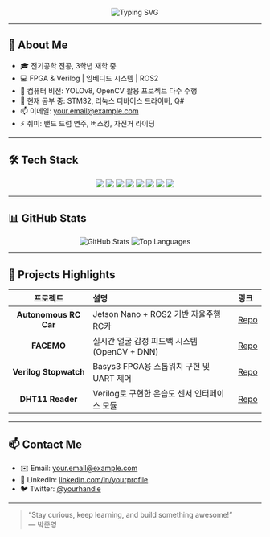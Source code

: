 <!-- 상단 배너 -->
<p align="center">
  <img src="https://readme-typing-svg.herokuapp.com?font=Nanum+Gothic&size=30&color=58A6FF&center=true&vCenter=true&width=600&lines=Hello!+I'm+Junyeong👋;Welcome+My+Portfolio+Repo" alt="Typing SVG"/>
</p>

---

## 🔭 About Me
- 🎓 전기공학 전공, 3학년 재학 중
- 💻 FPGA & Verilog | 임베디드 시스템 | ROS2
- 🤖 컴퓨터 비전: YOLOv8, OpenCV 활용 프로젝트 다수 수행
- 🌱 현재 공부 중: STM32, 리눅스 디바이스 드라이버, Q#
- 📫 이메일: your.email@example.com  
- ⚡ 취미: 밴드 드럼 연주, 버스킹, 자전거 라이딩

---

## 🛠️ Tech Stack
<p align="center">
  <img src="https://img.shields.io/badge/Verilog-000000?style=flat-square&logo=verilog&logoColor=white"/>  
  <img src="https://img.shields.io/badge/Vivado-5C2D91?style=flat-square&logo=xilinx&logoColor=white"/>  
  <img src="https://img.shields.io/badge/C%2B%2B-00599C?style=flat-square&logo=c%2B%2B&logoColor=white"/>  
  <img src="https://img.shields.io/badge/Python-3776AB?style=flat-square&logo=python&logoColor=white"/>  
  <img src="https://img.shields.io/badge/ROS2-339933?style=flat-square&logo=ros&logoColor=white"/>  
  <img src="https://img.shields.io/badge/YOLOv8-FF4B00?style=flat-square&logo=ultralytics&logoColor=white"/>  
  <img src="https://img.shields.io/badge/Docker-2496ED?style=flat-square&logo=docker&logoColor=white"/>  
  <img src="https://img.shields.io/badge/STM32-003399?style=flat-square&logo=stmicroelectronics&logoColor=white"/>  
</p>

---

## 📊 GitHub Stats
<p align="center">
  <img src="https://github-readme-stats.vercel.app/api?username=YOUR_GITHUB_ID&show_icons=true&theme=blue-green" alt="GitHub Stats" />
  <img src="https://github-readme-stats.vercel.app/api/top-langs/?username=YOUR_GITHUB_ID&layout=compact&theme=blue-green" alt="Top Languages" />
</p>

---

## 🚀 Projects Highlights

| 프로젝트 | 설명 | 링크 |
|:--------:|:-----|:-----|
| **Autonomous RC Car** | Jetson Nano + ROS2 기반 자율주행 RC카 | [Repo](https://github.com/YOUR_GITHUB_ID/auto-rc-car) |
| **FACEMO** | 실시간 얼굴 감정 피드백 시스템 (OpenCV + DNN) | [Repo](https://github.com/YOUR_GITHUB_ID/facemo) |
| **Verilog Stopwatch** | Basys3 FPGA용 스톱워치 구현 및 UART 제어 | [Repo](https://github.com/YOUR_GITHUB_ID/verilog-stopwatch) |
| **DHT11 Reader** | Verilog로 구현한 온습도 센서 인터페이스 모듈 | [Repo](https://github.com/YOUR_GITHUB_ID/dht11-verilog) |

---

## 📫 Contact Me
- ✉️ Email: your.email@example.com  
- 💬 LinkedIn: [linkedin.com/in/yourprofile](https://www.linkedin.com/in/yourprofile)  
- 🐦 Twitter: [@yourhandle](https://twitter.com/yourhandle)

---

> “Stay curious, keep learning, and build something awesome!”  
> — 박준영
